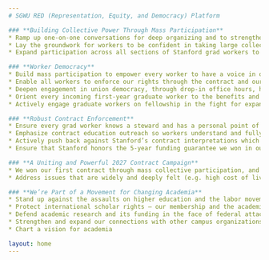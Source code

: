 ```yaml
---
# SGWU RED (Representation, Equity, and Democracy) Platform

### **Building Collective Power Through Mass Participation**
* Ramp up one-on-one conversations for deep organizing and to strengthen ties with other campus groups and sibling unions.
* Lay the groundwork for workers to be confident in taking large collective actions, up to and including a supermajority-participation strike if necessary to win our membership’s demands in 2027.
* Expand participation across all sections of Stanford grad workers to build engagement and a broad, inclusive steward network that can represent the diversity of our membership.

### **Worker Democracy**
* Build mass participation to empower every worker to have a voice in our union.
* Enable all workers to enforce our rights through the contract and our union’s tools. We want every worker to be able to discuss the issues they face with their coworkers and take action together for positive change.
* Deepen engagement in union democracy, through drop-in office hours, high attendance at general membership meetings, and surveys to elucidate worker priorities.
* Orient every incoming first-year graduate worker to the benefits and protections they hold as members of UE 1043.
* Actively engage graduate workers on fellowship in the fight for expanded rights and protections across Stanford.

### **Robust Contract Enforcement**
* Ensure every grad worker knows a steward and has a personal point of contact if they’re experiencing a problem on campus.
* Emphasize contract education outreach so workers understand and fully utilize their benefits. 
* Actively push back against Stanford’s contract interpretations which harm our workplace benefits and protections -- such as unjust discipline and 5-year guaranteed funding -- through organizing around common workplace grievances.
* Ensure that Stanford honors the 5-year funding guarantee we won in our contract fight and that no grad worker is let go in the face of federal research funding cuts – Stanford can afford to dip into its multi-billion dollar endowment

### **A Uniting and Powerful 2027 Contract Campaign**
* We won our first contract through mass collective participation, and we will likewise need to build the foundations now towards mass collective participation for our second contract.
* Address issues that are widely and deeply felt (e.g. high cost of living, international workers rights) in the next contract. Roll out a participatory bargaining survey to understand our membership’s contract priorities and invite them to participate in building the contract campaign.

### **We’re Part of a Movement for Changing Academia**
* Stand up against the assaults on higher education and the labor movement.
* Protect international scholar rights – our membership and the academic workforce come from locations all around the world and are part of a global research community, and we will not allow xenophobia to be used as a tool to divide us.
* Defend academic research and its funding in the face of federal attacks – grad workers do critical research that contributes to the public interest
* Strengthen and expand our connections with other campus organizations and unions across higher ed to weather political attacks on organized students and workers.
* Chart a vision for academia 

layout: home
---
```

